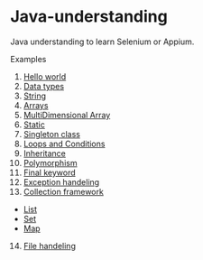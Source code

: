 # Java-understanding
Java understanding to learn Selenium or Appium.


Examples

1. [Hello world](https://github.com/SagarBobade/Java-understanding/blob/master/src/general/HelloWorld.java)
2. [Data types](https://github.com/SagarBobade/Java-understanding/blob/master/src/general/DataTypes.java)
3. [String](https://github.com/SagarBobade/Java-understanding/blob/master/src/general/StringExamples.java)
4. [Arrays](https://github.com/SagarBobade/Java-understanding/blob/master/src/general/ArraysExample.java)
5. [MultiDimensional Array](https://github.com/SagarBobade/Java-understanding/blob/master/src/general/MultidimensionalArray.java)
6. [Static](https://github.com/SagarBobade/Java-understanding/blob/master/src/general/StaticInJava.java)
7. [Singleton class](https://github.com/SagarBobade/Java-understanding/blob/master/src/general/SingletonClass.java)
8. [Loops and Conditions](https://github.com/SagarBobade/Java-understanding/blob/master/src/general/LoopsAndConditions.java)
9. [Inheritance](https://github.com/SagarBobade/Java-understanding/blob/master/src/general/Inheritance.java)
10. [Polymorphism](https://github.com/SagarBobade/Java-understanding/blob/master/src/general/Polymorphism.java)
11. [Final keyword](https://github.com/SagarBobade/Java-understanding/blob/master/src/general/FinalKeyword.java)
12. [Exception handeling](https://github.com/SagarBobade/Java-understanding/blob/master/src/general/ExceptionHandeling.java)
13. [Collection framework](https://github.com/SagarBobade/Java-understanding/tree/master/src/collectionFramework)
   * [List](https://github.com/SagarBobade/Java-understanding/blob/master/src/collectionFramework/ListExample.java)
   * [Set](https://github.com/SagarBobade/Java-understanding/blob/master/src/collectionFramework/SetExample.java)
   * [Map](https://github.com/SagarBobade/Java-understanding/blob/master/src/collectionFramework/MapExample.java)
14. [File handeling](https://github.com/SagarBobade/Java-understanding/blob/master/src/general/TextFileOperations.java)
